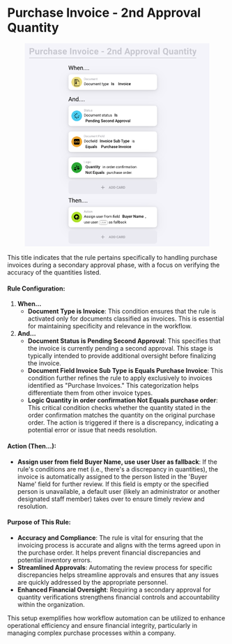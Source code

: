 # Purchase Invoice - 2nd Approval Quantity

<figure><img src="../../../.gitbook/assets/Bildschirmfoto 2024-05-03 um 14.56.54.png" alt=""><figcaption></figcaption></figure>

This title indicates that the rule pertains specifically to handling purchase invoices during a secondary approval phase, with a focus on verifying the accuracy of the quantities listed.

#### Rule Configuration:

1. **When…**
   * **Document Type is Invoice**: This condition ensures that the rule is activated only for documents classified as invoices. This is essential for maintaining specificity and relevance in the workflow.
2. **And…**
   * **Document Status is Pending Second Approval**: This specifies that the invoice is currently pending a second approval. This stage is typically intended to provide additional oversight before finalizing the invoice.
   * **Document Field Invoice Sub Type is Equals Purchase Invoice**: This condition further refines the rule to apply exclusively to invoices identified as "Purchase Invoices." This categorization helps differentiate them from other invoice types.
   * **Logic Quantity in order confirmation Not Equals purchase order**: This critical condition checks whether the quantity stated in the order confirmation matches the quantity on the original purchase order. The action is triggered if there is a discrepancy, indicating a potential error or issue that needs resolution.

#### Action (Then…):

* **Assign user from field Buyer Name, use user User as fallback**: If the rule's conditions are met (i.e., there's a discrepancy in quantities), the invoice is automatically assigned to the person listed in the 'Buyer Name' field for further review. If this field is empty or the specified person is unavailable, a default user (likely an administrator or another designated staff member) takes over to ensure timely review and resolution.

#### Purpose of This Rule:

* **Accuracy and Compliance**: The rule is vital for ensuring that the invoicing process is accurate and aligns with the terms agreed upon in the purchase order. It helps prevent financial discrepancies and potential inventory errors.
* **Streamlined Approvals**: Automating the review process for specific discrepancies helps streamline approvals and ensures that any issues are quickly addressed by the appropriate personnel.
* **Enhanced Financial Oversight**: Requiring a secondary approval for quantity verifications strengthens financial controls and accountability within the organization.

This setup exemplifies how workflow automation can be utilized to enhance operational efficiency and ensure financial integrity, particularly in managing complex purchase processes within a company.



